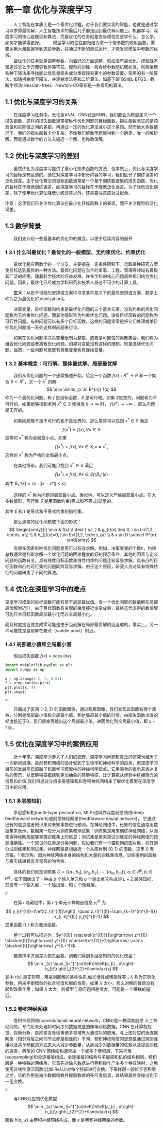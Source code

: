 # 第一章 优化与深度学习

&emsp;&emsp;人工智能在本质上是一个最优化过程，对于我们要实现的智能，也就是通过学习以求得最优解，人工智能技术的最后几乎都是回到最优解问题上。机器学习、深度学习的核心是模型和算法，而最优化的任务就是告诉模型应该学什么、怎么学，如何才能学得更好。
&emsp;&emsp;模型学习的往往都归结为求一个带参数的映射函数，需要运用大量数据学到这些参数，并通过不断的测试运行，才能发现模型中参数的优劣。  
&emsp;&emsp;最优化的任务就是调整参数，向着好的方面调整，假如没有最优化，模型就不知道该怎么学习而导致停滞不前。模型的训练一般会给参数随机赋初值，然后采用各种下降法来寻找能让信息量损失或分类错误率更小的参数设置。常用的有一阶算法，如随机梯度下降法、共轭梯度法等和二阶算法，如基于BFGS或L-BFGS，截断牛顿法(Hessian-free)、Newton-CG等都是一些常用的算法。

## 1.1 优化与深度学习的关系

&emsp;&emsp;在深度学习任务中，无论是ANN、CNN还是RNN，我们都会为模型定义一个损失函数，这样的损失函数通常被称作优化问题的目标函数，损失函数表征的是预测值和实际值之间的差距，再通过一定的优化算法减小这个差距。然而绝大多数情况下，我们的损失函数十分复杂，不像我们解数学题能得到一个确定、唯一的解析解。而是通过数学的方法去逼近一个解，也称数值解。

## 1.2 优化与深度学习的差别

&emsp;&emsp;虽然优化为深度学习提供了最小化损失函数的方法，但本质上，优化与深度学习的目标是有区别的。通过对深度学习中部分内容的学习，我们区分了训练误差和泛化误差。由于优化算法的目标函数通常是一个基于训练数据集的损失函数，优化的目标在于降低训练误差。而深度学习的目标在于降低泛化误差。为了降低泛化误差，除了使用优化算法降低训练误差以外，还需要注意应对过拟合。

注意：这里我们只关注优化算法在最小化目标函数上的表现，而不关注模型的泛化误差。

## 1.3 数学背景

&emsp;&emsp;我们先介绍一些最基本的优化中的概念，以便于后续内容的展开

### 1.3.1 什么叫最优化？最优化的一般模型、无约束优化、约束优化

&emsp;&emsp;最优化是应用数学的一个分支，主要指在一定条件限制下，选取某种研究方案使目标达到最优的一种方法。最优化问题在当今的军事、工程、管理等领域有着极其广泛的应用。随着科学技术的日益发展，许多学科的核心问题最终都归结为优化问题。因此，最优化已经成为学科研究和技术人员必不可少的计算工具。

&emsp;&emsp;**定义**：从若干可能的安排或方案中寻求某种意义下的最优安排或方案，数学上称为之为最优化(Optimization)。

&emsp;&emsp;决策变量，目标函数和约束是最优化问题的三个基本元素。没有约束的优化问题称为无约束优化问题，而其他情形称为约束优化问题。没有目标函数的问题称为可行性问题。有的问题可以有多个目标函数，这样的问题常常是把它们处理成单目标优化问题或一系列这样的问题来讨论。

&emsp;&emsp;如果在优化问题中决策变量限制为整数，或者是可能性的离散集合，我们称为组合优化问题或者离散优化问题。如果对变量没有这样的限制，则是连续优化问题。当然，一些问题可能既有离散变量也有连续变量。

### 1.3.2 基本概念：可行解、整体最优解、局部最优解

&emsp;&emsp;我们从优化问题的一个通常描述开始。给定一个函数 $f(x):R^n \rightarrow R$ 和一个集合 $S \subset R^n$，求一个 $x^*$ 的解
$$
\min \limits_{x \in R^{n}} f(x)
$$
称为一个最优化问题。称 $f$ 是目标函数，$S$ 是可行域。如果 $S$​ 是空的，问题称为不可行的。如果能够找到点列 $x^k \in S$ 使得当 $k \rightarrow \infty$ 时， $f (x^k ) \rightarrow - \infty$ ，那么问题是无界的。

&emsp;&emsp;如果问题既不是不可行的也不是无界的，那么常常可以找到 $x^*\in S$ 满足
$$
f\left(x^{*}\right) \leq f(x), \forall x \in S
$$
这样的 $x^*$ 称为全局最小点。如果
$$
f\left(x^{*}\right)<f(x), \forall x \in S, x \neq x^{*},
$$
这样的 $x^*$ 称为严格的全局最小点。

&emsp;&emsp;在其他情形，我们可能只找到 $x^*\in S$ 满足
$$
f\left(x^{*}\right) \leq f(x), \forall x \in S \bigcap B_{x^{*}}(\varepsilon)
$$
其中 $B_{x^{*}}(\varepsilon)=\{x:\|x-x *\|<\varepsilon\}$.

&emsp;&emsp;这样的 $x^*$ 称为问题的局部最小点。类似地，可以定义严格局部最小点。在大多数情形，可行集 $S$ 是用函数约束(等式和不等式)显示的。

其中 $E$ 和 $I$ 是等式和不等式约束的指标集。

&emsp;&emsp;那么通常的优化问题取下面的形式：
$$
\begin{array}{l}
\min & f(x) \\
\text { s.t. } & g_{i}(x) \leq 0, i \in I=\{1,2, \cdots, m\} \\
& h_{j}(x)=0, j \in E=\{1,2, \cdots, p\} \\
& x \in D \subset R^{n}
\end{array}
$$
&emsp;&emsp;有很多因素影响优化问题是否可以有效求解。例如，决策变量的个数n，约束总数通常是判断求解一个优化问题的困难程度的好的预示条件。其他的因素与定义问题的函数有关。具有线性目标函数和线性约束的问题比较容易求解。具有凸的目标函数和凸的可行集的问题同样容易求解。由于这个原因，研究人员对具有特殊特征的问题研发了不同的算法。

## 1.4 优化在深度学习中的难点

深度学习模型的目标函数可能有若干局部最优值。当一个优化问题的数值解在局部最优解附近时，由于目标函数有关解的梯度接近或变成零，最终迭代求得的数值解可能只令目标函数局部最小化而非全局最小化。

而且梯度接近或变成零可能是由于当前解在局部最优解附近造成的。事实上，另一种可能性是当前解在鞍点（saddle point）附近。

### 1.4.1 局部最小值和全局最小值

&emsp;&emsp;假设损失函数 $f(x) = x \cos(\pi x)$ 

```python
import matplotlib.pyplot as plt
import numpy as np
 
x = np.arange(-2, 2, 0.01)
f = x*np.cos(np.pi*x)
plt.plot(x, f)
plt.show()
```

<img src="./images/1.3.png" alt="1" style="zoom:50%;" />

&emsp;&emsp;只画出了区间 $(-2, 2)$ 的函数图像，通过观察图像，我们发现该函数有两个波谷，分别是局部最小值和全局最小值。到达局部最小值的时候，由损失函数求得的梯度接近于0，我们很难再跳出这个局部最小值，进而优化到全局最小值，即 $x=1$ 处。

## 1.5 优化在深度学习中的案例应用

&emsp;&emsp;近十年来，深度学习走入了人们的视野，深度学习问题和算法的研究也经历了一次新的浪潮。虽然卷积网络的设计受到了生物学和神经科学的启发，但深度学习目前的发展早已超越了机器学习模型中的神经科学观点。它用简单的表示来表达复杂的表示，从低层特征概括到更加抽象的高层特征，让计算机从经验中挖掘隐含的信息和价值.我们将通过介绍多层感知机和卷积神经网络来了解优化模型在深度学习中的应用。

### 1.5.1 多层感知机

&emsp;&emsp;多层感知机(multi-layer perceptron, MLP)也叫作深度前馈网络(deep feedforward network)或前馈神经网络(feedforward neural network)， 它通过已有的信息或者知识来对未知事物进行预测。在神经网络中，已知的信息通常用数据集来表示，数据集一般分为训练集和测试集：训练集是用来训练神经网络，从而使得神经网络能够掌握训练集上的信息；测试集是用来测试训练完的神经网络的预测准确性。一个常见的任务是分类问题，假设我们有一个猫和狗的图片集，将其划分成训练集和测试集。神经网络是想逼近一个从图片到 $\{0, 1\}$  的函数，这里 0 表示猫，1 表示狗。因为神经网络本身的结构和大量的训练集信息，训练得到的函数与真实结果具有非常高的吻合性.

&emsp;&emsp;具体的我们给定训练集 $D=\left\{\left\{a_{1}, b_{1}\right\},\left\{a_{2}, b_{2}\right\}, \cdots,\left\{a_{m}, b_{m}\right\}\right\}, a_i \in R^p,b_i \in R^q$，如下图给出了一种由 $p$ 个输入单元和 $q$ 个输出单元构成的 $L+2$ 层感知机，其含有一个输入层，一个输出层，和 $L$ 个隐藏层。

<img src="./images/1.1.png" alt="1" style="zoom:50%;" />

&emsp;&emsp;在第 $l$ 隐藏层中，第 $i$ 个单元计算输出信息 $y_i^{(l)}$ 为
$$
y_{i}^{(l)}=t\left(z_{i}^{(l)}\right), \quad z_{i}^{(l)}=\sum_{k=1}^{m^{(l-1)}} x_{i, k}^{(l)} y_{k}^{(l-1)}
$$
这里函数 $t(\cdot)$ 称为激活函数。

&emsp;&emsp;整个过程可以描述为：$y^{(0)} \stackrel{x^{(1)}}{\rightarrow} z^{(1)} \stackrel{t}{\rightarrow} y^{(1)} \stackrel{x^{(2)}}{\rightarrow} \cdots \stackrel{t}{\rightarrow} y^{(L+1)}$.

&emsp;&emsp;若选择平方误差为损失函数，则我们得到多层感知机的优化模型：
$$
\min _{x} \sum_{i=1}^{m}\left\|h\left(a_{i} ; x\right)-b_{i}\right\|_{2}^{2}+\lambda r(x)
$$
其中 $r(x)$ 是正则项，用来刻画解的某些性质,如光滑性或稀疏性等；$\lambda$ 称为正则化参数，用来平衡模型的拟合程度和解的性质。如果 $\lambda$ 太小，那么对解的性质没有起到改善作用；如果 $\lambda$ 太大，则模型与原问题相差很大，可能是一个糟糕的逼近。

### 1.5.2 卷积神经网络

&emsp;&emsp;卷积神经网络(convolutional neural network，CNN)是一种深度前馈 人工神经网络，专门用来处理如时间序列数据或是图像等网格数据。CNN 在计算机视觉、视频分析、自然语言处理等诸多领域有大量成功的应用。与上图对应的全连接网络（相邻两层之间的节点都是相连的）不同，卷积神经网络的思想是通过局部连接以及共享参数的方式来大大减少参数量，从而减少对数据量的依赖以及提高训练的速度。典型的 CNN 网络结构通常由一个或多个卷积层、下采样层(subsampling)和全连接层组成。全连接层的结构与多层感知机的结构相同，卷积层是一种特殊的网络层，它首先对输入数据进行卷积操作产生多个特征映射，之后使用非线性激活函数(比如 ReLU)对每个特征进行变换。下采样层一般位于卷积层之后，它的作用是减小数据维数并提取数据的多尺度信息，其结果最终会输出到下一组变换。

<img src="./images/1.2.png" alt="1" style="zoom:50%;" />

&emsp;&emsp;与CNN对应的优化模型
$$
\min _{x} \sum_{i=1}^{m}\left\|h\left(a_{i} ; x\right)-b_{i}\right\|_{2}^{2}+\lambda r(x)
$$
函数 $h(a_i;x)$ 由卷积神经网络构成，而 $x$ 是卷积神经网络的参数。